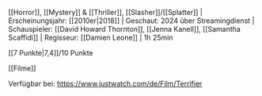 
[[Horror]], [[Mystery]] & [[Thriller]], [[Slasher]]/[[Splatter]] | Erscheinungsjahr: [[2010er|2018]] | Geschaut: 2024 über Streamingdienst | Schauspieler: [[David Howard Thornton]], [[Jenna Kanell]], [[Samantha Scaffidi]] | Regisseur: [[Damien Leone]] | 1h 25min

[[7 Punkte|7,4]]/10 Punkte


[[Filme]]

Verfügbar bei: https://www.justwatch.com/de/Film/Terrifier